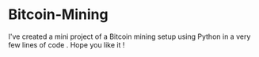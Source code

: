 # Bitcoin-Mining
I've created a mini project of a Bitcoin mining setup using Python in a very few lines of code . Hope you like it !
